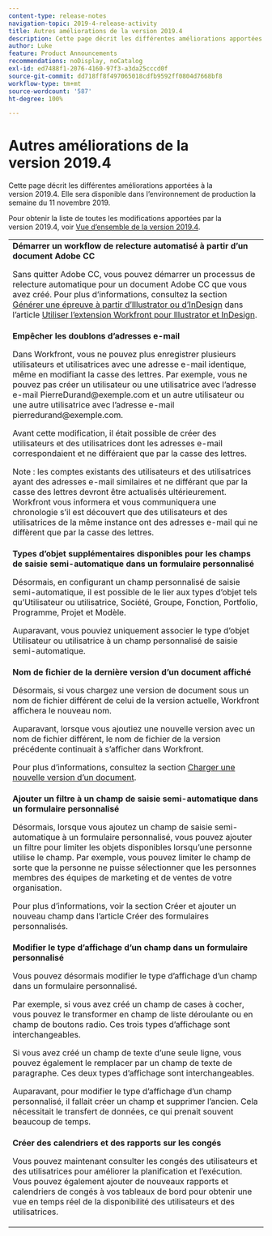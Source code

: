 ```yaml
---
content-type: release-notes
navigation-topic: 2019-4-release-activity
title: Autres améliorations de la version 2019.4
description: Cette page décrit les différentes améliorations apportées à la version 2019.4. Elle sera disponible dans l’environnement de production la semaine du 11 novembre 2019.
author: Luke
feature: Product Announcements
recommendations: noDisplay, noCatalog
exl-id: ed7488f1-2076-4160-97f3-a3da25cccd0f
source-git-commit: dd718ff8f497065018cdfb9592ff0804d7668bf8
workflow-type: tm+mt
source-wordcount: '587'
ht-degree: 100%

---
```


# Autres améliorations de la version 2019.4

Cette page décrit les différentes améliorations apportées à la version 2019.4. Elle sera disponible dans l’environnement de production la semaine du 11 novembre 2019.

Pour obtenir la liste de toutes les modifications apportées par la version 2019.4, voir [Vue d’ensemble de la version 2019.4](../../../../product-announcements/product-releases/quarterly-release-archive/2019.4-release-activity/2019-4-release-activity-overview.md).

<table style="table-layout:auto"> 
 <col> 
 <tbody> 
  <tr> 
   <td> <strong>Démarrer un workflow de relecture automatisé à partir d’un document Adobe CC</strong> <p>Sans quitter Adobe CC, vous pouvez démarrer un processus de relecture automatique pour un document Adobe CC que vous avez créé. Pour plus d’informations, consultez la section <a href="../../../../documents/workfront-for-adobe-creative-cloud/use-wf-adobe-cc.md#generate" class="MCXref xref" xrefformat="{para}">Générer une épreuve à partir d’Illustrator ou d’InDesign</a> dans l’article <a href="../../../../documents/workfront-for-adobe-creative-cloud/use-wf-adobe-cc.md" class="MCXref xref" xrefformat="{para}">Utiliser l’extension Workfront pour Illustrator et InDesign</a>.</p> </td> 
  </tr> 
  <!--
   <tr data-mc-conditions="QuicksilverOrClassic.Draft mode"> 
    <td><strong>Workfront G Suite add-on</strong> <p>Now you can manage Workfront objects directly from Gmail, Google Calendar, and Google Drive.</p> <p>When you open a Workfront notification email, instantly view all information about the associated object and take actions, such as reviewing content or updating a status, without leaving your Inbox.</p> <p>When you open a non-Workfront email:</p> 
     <ul> 
      <li>Convert it into a task or issue.</li> 
      <li>Associate it with a project.</li> 
      <li>Assign it as a work item.</li> 
      <li>Add it to a work item as an update.</li> 
      <li>Upload its attachments to Workfront.</li> 
     </ul> <p>Manage Workfront objects without leaving G Suite:</p> 
     <ul> 
      <li>Post updates and replies to comments.</li> 
      <li>View and manage documents associated with a task or issue.</li> 
     </ul> <p>Access and work with object details:</p> 
     <ul> 
      <li>Read the description</li> 
      <li>View the parent object</li> 
      <li>Change the status</li> 
      <li>Access custom data</li> 
      <li>Mark it as complete.</li> 
     </ul> <p>And access your Workfront Home content, including tasks, issues, approvals, and access requests, without leaving G Suite.</p> <p>For more information, see <a href="../../../../workfront-integrations-and-apps/workfront-for-g-suite/workfront-for-gsuite.md" class="MCXref xref" xrefformat="{para}">Adobe Workfront for G Suite</a>.</p> </td> 
   </tr>
  --> 
  <tr> 
   <td> <strong>Empêcher les doublons d’adresses e-mail</strong> <p>Dans Workfront, vous ne pouvez plus enregistrer plusieurs utilisateurs et utilisatrices avec une adresse e-mail identique, même en modifiant la casse des lettres. Par exemple, vous ne pouvez pas créer un utilisateur ou une utilisatrice avec l’adresse e-mail PierreDurand@exemple.com et un autre utilisateur ou une autre utilisatrice avec l’adresse e-mail pierredurand@exemple.com. </p> <p>Avant cette modification, il était possible de créer des utilisateurs et des utilisatrices dont les adresses e-mail correspondaient et ne différaient que par la casse des lettres. </p> <p>Note : les comptes existants des utilisateurs et des utilisatrices ayant des adresses e-mail similaires et ne différant que par la casse des lettres devront être actualisés ultérieurement. Workfront vous informera et vous communiquera une chronologie s’il est découvert que des utilisateurs et des utilisatrices de la même instance ont des adresses e-mail qui ne diffèrent que par la casse des lettres.</p> </td> 
  </tr> 
  <tr> 
   <td> 
    <div> 
     <strong>Types d’objet supplémentaires disponibles pour les champs de saisie semi-automatique dans un formulaire personnalisé</strong> 
     <p>Désormais, en configurant un champ personnalisé de saisie semi-automatique, il est possible de le lier aux types d’objet tels qu’Utilisateur ou utilisatrice, Société, Groupe, Fonction, Portfolio, Programme, Projet et Modèle.</p> 
     <p>Auparavant, vous pouviez uniquement associer le type d’objet Utilisateur ou utilisatrice à un champ personnalisé de saisie semi-automatique.</p> 
    </div> </td> 
  </tr> 
  <tr> 
   <td> <strong>Nom de fichier de la dernière version d’un document affiché</strong> <p>Désormais, si vous chargez une version de document sous un nom de fichier différent de celui de la version actuelle, Workfront affichera le nouveau nom.</p> <p>Auparavant, lorsque vous ajoutiez une nouvelle version avec un nom de fichier différent, le nom de fichier de la version précédente continuait à s’afficher dans Workfront.</p> <p>Pour plus d’informations, consultez la section <a href="../../../../documents/managing-documents/upload-new-document-version.md" class="MCXref xref" xrefformat="{para}">Charger une nouvelle version d’un document</a>.</p> </td> 
  </tr> 
  <tr> 
   <td> <strong>Ajouter un filtre à un champ de saisie semi-automatique dans un formulaire personnalisé</strong> <p>Désormais, lorsque vous ajoutez un champ de saisie semi-automatique à un formulaire personnalisé, vous pouvez ajouter un filtre pour limiter les objets disponibles lorsqu’une personne utilise le champ. Par exemple, vous pouvez limiter le champ de sorte que la personne ne puisse sélectionner que les personnes membres des équipes de marketing et de ventes de votre organisation.</p> <p>Pour plus d’informations, voir la section Créer et ajouter un nouveau champ dans l’article Créer des formulaires personnalisés.</p> </td> 
  </tr> 
  <tr> 
   <td> 
    <div> 
     <strong>Modifier le type d’affichage d’un champ dans un formulaire personnalisé</strong> 
     <p>Vous pouvez désormais modifier le type d’affichage d’un champ dans un formulaire personnalisé.</p> 
     <p>Par exemple, si vous avez créé un champ de cases à cocher, vous pouvez le transformer en champ de liste déroulante ou en champ de boutons radio. Ces trois types d’affichage sont interchangeables.</p> 
     <p>Si vous avez créé un champ de texte d’une seule ligne, vous pouvez également le remplacer par un champ de texte de paragraphe. Ces deux types d’affichage sont interchangeables.</p> 
     <p>Auparavant, pour modifier le type d’affichage d’un champ personnalisé, il fallait créer un champ et supprimer l’ancien. Cela nécessitait le transfert de données, ce qui prenait souvent beaucoup de temps.</p> 
    </div> </td> 
  </tr> 
  <tr> 
   <td> 
    <div> 
     <strong>Créer des calendriers et des rapports sur les congés</strong> 
     <p>Vous pouvez maintenant consulter les congés des utilisateurs et des utilisatrices pour améliorer la planification et l’exécution. Vous pouvez également ajouter de nouveaux rapports et calendriers de congés à vos tableaux de bord pour obtenir une vue en temps réel de la disponibilité des utilisateurs et des utilisatrices.</p> 
    </div> </td> 
  </tr> 
 </tbody> 
</table>
